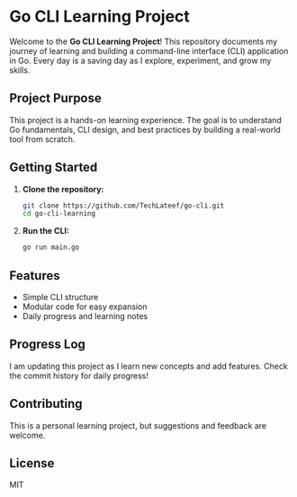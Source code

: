 # Go CLI Learning Project

Welcome to the **Go CLI Learning Project**! This repository documents my journey of learning and building a command-line interface (CLI) application in Go. Every day is a saving day as I explore, experiment, and grow my skills.

## Project Purpose
This project is a hands-on learning experience. The goal is to understand Go fundamentals, CLI design, and best practices by building a real-world tool from scratch.

## Getting Started
1. **Clone the repository:**
   ```bash
   git clone https://github.com/TechLateef/go-cli.git
   cd go-cli-learning
   ```
2. **Run the CLI:**
   ```bash
   go run main.go
   ```

## Features
- Simple CLI structure
- Modular code for easy expansion
- Daily progress and learning notes

## Progress Log
I am updating this project as I learn new concepts and add features. Check the commit history for daily progress!

## Contributing
This is a personal learning project, but suggestions and feedback are welcome.

## License
MIT
